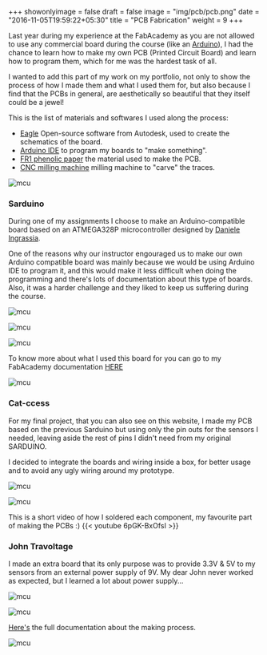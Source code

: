 +++
showonlyimage = false
draft = false
image = "img/pcb/pcb.png"
date = "2016-11-05T19:59:22+05:30"
title = "PCB Fabrication"
weight = 9
+++
<!--more-->

Last year during my experience at the FabAcademy as you are not allowed to use any commercial board during the course (like an [Arduino](https://www.arduino.cc/)), I had the chance to learn how to make my own PCB (Printed Circuit Board) and learn how to program them, which for me was the hardest task of all.

I wanted to add this part of my work on my portfolio, not only to show the process of how I made them and what I used them for, but also because I find that the PCBs in general, are aesthetically so beautiful that they itself could be a jewel! 

This is the list of materials and softwares I used along the process:
* [Eagle](https://www.autodesk.ca/en/products/eagle/free-download) Open-source software from Autodesk, used to create the schematics of the board.
* [Arduino IDE](https://www.arduino.cc/) to program my boards to "make something".
* [FR1 phenolic paper](https://www.alibaba.com/showroom/fr1-phenolic-paper-laminated-sheet.html) the material used to make the PCB.
* [CNC milling machine](https://www.rolanddga.com/products/3d/srm-20-small-milling-machine) milling machine to "carve" the traces.

![mcu](/img/pcb/mcu.png)

### Sarduino

During one of my assignments I choose to make an Arduino-compatible board based on an ATMEGA328P microcontroller designed by [Daniele Ingrassia](http://www.fabacademy.org/archives/2015/eu/students/ingrassia.daniele/index.html).

One of the reasons why our instructor engouraged us to make our own Arduino compatible board was mainly because we would be using Arduino IDE to program it, and this would make it less difficult when doing the programming and there's lots of documentation about this type of boards. Also, it was a harder challenge and they liked to keep us suffering during the course.

![mcu](/img/pcb/new-sarduino.jpg)

![mcu](/img/pcb/sarduino_2.jpg)

![mcu](/img/pcb/sarduino_1.jpg)

To know more about what I used this board for you can go to my FabAcademy documentation [HERE](http://fabacademy.org/2019/labs/oshanghai/students/pamela-arana/week12_output-devices.html)

![mcu](/img/pcb/servo_motor_1.jpg)

### Cat-ccess

For my final project, that you can also see on this website, I made my PCB based on the previous Sarduino but using only the pin outs for the sensors I needed, leaving aside the rest of pins I didn't need from my original SARDUINO.

I decided to integrate the boards and wiring inside a box, for better usage and to avoid any ugly wiring around my prototype.

![mcu](/img/pcb/wiring-1.jpg)

![mcu](/img/pcb/wiring-2.jpg)

This is a short video of how I soldered each component, my favourite part of making the PCBs :)
{{< youtube 6pGK-BxOfsI >}}

### John Travoltage

I made an extra board that its only purpose was to provide 3.3V & 5V to my sensors from an external power supply of 9V.
My dear John never worked as expected, but I learned a lot about power supply...

![mcu](/img/pcb/john_travoltage-traces.jpg)

![mcu](/img/pcb/johnny.jpg)

[Here's](http://fabacademy.org/2019/labs/oshanghai/students/pamela-arana/stage_3.html) the full documentation about the making process.

![mcu](/img/pcb/john-travoltage.gif)